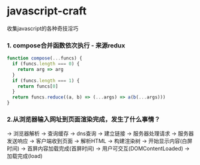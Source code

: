# javascript-craft
收集javascript的各种奇技淫巧

### 1. compose合并函数依次执行 - 来源redux

```javascript
function compose(...funcs) {
  if (funcs.length === 0) {
    return arg => arg
  }
  if (funcs.length === 1) {
    return funcs[0]
  }
  return funcs.reduce((a, b) => (...args) => a(b(...args)))
}
```
### 2.从浏览器输入网址到页面渲染完成，发生了什么事情？

-> 浏览器解析
-> 查询缓存
-> dns查询
-> 建立链接
-> 服务器处理请求
-> 服务器发送响应
-> 客户端收到页面
-> 解析HTML
-> 构建渲染树
-> 开始显示内容(白屏时间)
-> 首屏内容加载完成(首屏时间)
-> 用户可交互(DOMContentLoaded)
-> 加载完成(load)
